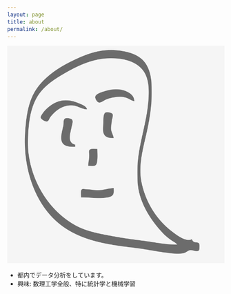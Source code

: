 ```yaml
---
layout: page
title: about
permalink: /about/
---
```


![](/images/icon.svg)

- 都内でデータ分析をしています。
- 興味: 数理工学全般、特に統計学と機械学習
